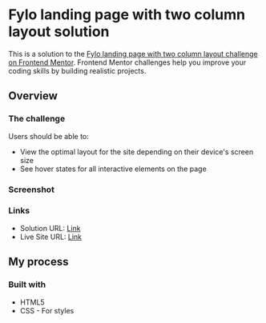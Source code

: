 # Fylo landing page with two column layout solution

This is a solution to the [Fylo landing page with two column layout challenge on Frontend Mentor](https://www.frontendmentor.io/challenges/fylo-landing-page-with-two-column-layout-5ca5ef041e82137ec91a50f5). Frontend Mentor challenges help you improve your coding skills by building realistic projects.

## Overview

### The challenge

Users should be able to:

- View the optimal layout for the site depending on their device's screen size
- See hover states for all interactive elements on the page

### Screenshot

### Links

- Solution URL: [Link](https://github.com/roobiwebdev/Fylo-landing-page-with-two-column-layout)
- Live Site URL: [Link]( https://roobiwebdev.github.io/Fylo-landing-page-with-two-column-layout)

## My process

### Built with

- HTML5
- CSS - For styles
